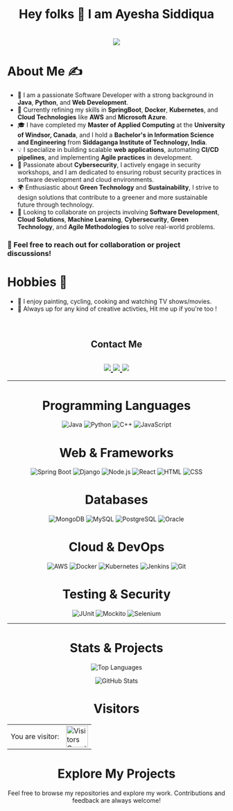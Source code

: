 <h1 align="center">Hey folks 👋 I am Ayesha Siddiqua</h1>

<h1 align="center">
  <a align="center" href="https://readme-typing-svg.herokuapp.com?color=%23F7D84A&size=30&lines=I+am+a+Software+Developer%2C;Passionate+about+Back-End+Development%2C;Full-Stack+Engineer%2C;Agile+Practitioner;">
    <img src="https://readme-typing-svg.herokuapp.com?lines=I+am+a+Software+Developer%2C;Passionate+about+Back-End+Development%2C;Full-Stack+Engineer%2C;Agile+Practitioner;">
  </a>
</h1>

<h1>About Me ✍️</h1>
<ul>
  <li>🔭 I am a passionate Software Developer with a strong background in <b>Java</b>, <b>Python</b>, and <b>Web Development</b>.</li>
  <li>🌱 Currently refining my skills in <b>SpringBoot</b>, <b>Docker</b>, <b>Kubernetes</b>, and <b>Cloud Technologies</b> like <b>AWS</b> and <b>Microsoft Azure</b>.</li>
  <li>🎓 I have completed my <b>Master of Applied Computing</b> at the <b>University of Windsor, Canada</b>, and I hold a <b>Bachelor's in Information Science and Engineering</b> from <b>Siddaganga Institute of Technology, India</b>.</li>
  <li>💡 I specialize in building scalable <b>web applications</b>, automating <b>CI/CD pipelines</b>, and implementing <b>Agile practices</b> in development.</li>
  <li>🔐 Passionate about <b>Cybersecurity</b>, I actively engage in security workshops, and I am dedicated to ensuring robust security practices in software development and cloud environments.</li>
  <li>🌍 Enthusiastic about <b>Green Technology</b> and <b>Sustainability</b>, I strive to design solutions that contribute to a greener and more sustainable future through technology.</li>
  <li>👯 Looking to collaborate on projects involving <b>Software Development</b>, <b>Cloud Solutions</b>, <b>Machine Learning</b>, <b>Cybersecurity</b>, <b>Green Technology</b>, and <b>Agile Methodologies</b> to solve real-world problems.</li>
</ul>


<h3>💬 Feel free to reach out for collaboration or project discussions!</h3>

<h1>Hobbies 🌝</h1>
<ul>
  <li>📖 I enjoy painting, cycling, cooking and watching TV shows/movies. </li>
  <li>🌱 Always up for any kind of creative activties, Hit me up if you're too ! </li>
</ul>

<br>

<h2 align="center">Contact Me</h2>
<h2 align="center">
  <a href="mailto:ayeshas@uwindsor.ca" title="Email">
    <img src="https://img.shields.io/badge/Email-D14836?style=for-the-badge&logo=gmail&logoColor=white">
  </a>
  <a href="https://www.linkedin.com/in/ayesha-siddiqua-38ba5b166/" title="LinkedIn">
    <img src="https://img.shields.io/badge/LinkedIn-0A66C2?style=for-the-badge&logo=linkedin&logoColor=white">
  </a>
  <a href="https://github.com/Ayesha-2116" title="GitHub">
     <img src="https://img.shields.io/badge/GitHub-24292E?style=for-the-badge&logo=github&logoColor=white">
  </a>
</h2>

---

<h1 align="center">Programming Languages</h1>
<p align="center">
  <img alt="Java" src="https://img.shields.io/badge/Java-ED8B00?style=for-the-badge&logo=java&logoColor=white"/>
  <img alt="Python" src="https://img.shields.io/badge/Python-3776AB?style=for-the-badge&logo=python&logoColor=white"/>
  <img alt="C++" src="https://img.shields.io/badge/C++-00599C?style=for-the-badge&logo=cplusplus&logoColor=white"/>
  <img alt="JavaScript" src="https://img.shields.io/badge/JavaScript-F7DF1E?style=for-the-badge&logo=javascript&logoColor=black"/>
</p>

<h1 align="center">Web & Frameworks</h1>
<p align="center">
  <img alt="Spring Boot" src="https://img.shields.io/badge/Spring%20Boot-6DB33F?style=for-the-badge&logo=springboot&logoColor=white"/>
  <img alt="Django" src="https://img.shields.io/badge/Django-092E20?style=for-the-badge&logo=django&logoColor=white"/>
  <img alt="Node.js" src="https://img.shields.io/badge/Node.js-43853D?style=for-the-badge&logo=node.js&logoColor=white"/>
  <img alt="React" src="https://img.shields.io/badge/React-61DAFB?style=for-the-badge&logo=react&logoColor=black"/>
  <img alt="HTML" src="https://img.shields.io/badge/HTML5-E34F26?style=for-the-badge&logo=html5&logoColor=white"/>
  <img alt="CSS" src="https://img.shields.io/badge/CSS3-1572B6?style=for-the-badge&logo=css3&logoColor=white"/>
</p>

<h1 align="center">Databases</h1>
<p align="center">
  <img alt="MongoDB" src="https://img.shields.io/badge/MongoDB-4EA94B?style=for-the-badge&logo=mongodb&logoColor=white"/>
  <img alt="MySQL" src="https://img.shields.io/badge/MySQL-00000F?style=for-the-badge&logo=mysql&logoColor=white"/>
  <img alt="PostgreSQL" src="https://img.shields.io/badge/PostgreSQL-336791?style=for-the-badge&logo=postgresql&logoColor=white"/>
  <img alt="Oracle" src="https://img.shields.io/badge/Oracle-F80000?style=for-the-badge&logo=oracle&logoColor=white"/>
</p>

<h1 align="center">Cloud & DevOps</h1>
<p align="center">
  <img alt="AWS" src="https://img.shields.io/badge/Amazon%20AWS-232F3E?style=for-the-badge&logo=amazonaws&logoColor=white"/>
  <img alt="Docker" src="https://img.shields.io/badge/Docker-2496ED?style=for-the-badge&logo=docker&logoColor=white"/>
  <img alt="Kubernetes" src="https://img.shields.io/badge/Kubernetes-326CE5?style=for-the-badge&logo=kubernetes&logoColor=white"/>
  <img alt="Jenkins" src="https://img.shields.io/badge/Jenkins-D24939?style=for-the-badge&logo=jenkins&logoColor=white"/>
  <img alt="Git" src="https://img.shields.io/badge/Git-F05032?style=for-the-badge&logo=git&logoColor=white"/>
</p>

<h1 align="center">Testing & Security</h1>
<p align="center">
  <img alt="JUnit" src="https://img.shields.io/badge/JUnit-25A162?style=for-the-badge&logo=junit&logoColor=white"/>
  <img alt="Mockito" src="https://img.shields.io/badge/Mockito-5A20E9?style=for-the-badge&logo=mockito&logoColor=white"/>
  <img alt="Selenium" src="https://img.shields.io/badge/Selenium-43B02A?style=for-the-badge&logo=selenium&logoColor=white"/>
</p>

---

<h1 align="center">Stats & Projects</h1>
<p align="center">
  <img align="center" src="https://github-readme-stats.vercel.app/api/top-langs/?username=Ayesha-2116&theme=dark&hide_border=false&include_all_commits=true&count_private=true&layout=compact" alt="Top Languages" />
</p>
<p align="center">
  <img align="center" src="https://github-readme-stats.vercel.app/api?username=Ayesha-2116&theme=dark&hide_border=false&include_all_commits=true&count_private=true" alt="GitHub Stats" />
</p>


<h1 align="center">Visitors</h1>
<table align="center">
  <tr>
    <td>You are visitor:</td>
    <td><img src="https://profile-counter.glitch.me/ayesha-siddiqua/count.svg" alt="Visitors Counter" height="50" /></td>
  </tr>
</table>

<h1 align="center">Explore My Projects</h1>
<p align="center">Feel free to browse my repositories and explore my work. Contributions and feedback are always welcome!</p>

